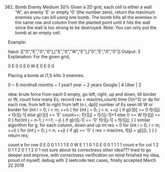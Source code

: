 361. Bomb Enemy
Medium
30%
Given a 2D grid, each cell is either a wall 'W', an enemy 'E' or empty '0' (the number zero), return the maximum enemies you can kill using one bomb.
The bomb kills all the enemies in the same row and column from the planted point until it hits the wall since the wall is too strong to be destroyed.
Note: You can only put the bomb at an empty cell.

Example:

Input: [["0","E","0","0"],["E","0","W","E"],["0","E","0","0"]]
Output: 3 
Explanation: For the given grid,

0 E 0 0 
E 0 W E 
0 E 0 0

Placing a bomb at (1,1) kills 3 enemies.

0 ~ 6 months6 months ~ 1 year1 year ~ 2 years
Google | 4 Uber | 2 

idea:
brute force
from each 0 empty, go left, right, up and down, till border or W, count how many Es, record res = max(res,count)
time O(n^3)
or dp
for each row, from left to right
 from left to i, dp[i] number of Es seen till W or border
for (int i = 0; i < m; ++i) {
		for (int j = 0; j < n; ++j) {
		  if  g[r][i] == 0 
			 f[r][j] = f[r][j-1]
		  else g[r][i] == 'E'
			 count++;
			 f[r][j] = f[r][j-1]+1
		  else // == W
			 f[r][j] == 0
		}
		for(int j = n-1; j >=1; --j) {
			if g[r][j-1] == '0'
				f[r][j-1] = f[r][j];
		}
}
similar algorithm for g, for each column, down and up
int res = 0
for (int i = 0; i < m; ++i) {
    for (int j = 0; j < n; ++j) {
		if gij == '0' {
			res = max(res, f[ij] + g[ij]);
		}
	}
}
return res;

count e for row
0 E 0 0  1 1 1 1
E 0 W E  1 1 0 1
0 E 0 0  1 1 1 1
count e for col
1 2 0 1 
1 2 0 1 
1 2 0 1
not sure about its correctness
other idea???
tried to go deeper and improve, with correctness verification on mind
finished my idea, proud of myself, debug with 2 leetcode test cases, finally accepted
March 22 2019
